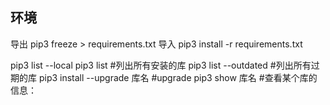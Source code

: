 ## 环境
导出 pip3 freeze > requirements.txt
导入 pip3 install -r requirements.txt

pip3 list --local
pip3 list  #列出所有安装的库
pip3 list --outdated #列出所有过期的库
pip3 install --upgrade 库名  #upgrade
pip3 show 库名      #查看某个库的信息：